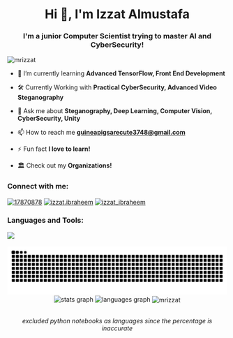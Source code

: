 <h1 align="center">Hi 👋, I'm Izzat Almustafa</h1>
<h3 align="center">I'm a junior Computer Scientist trying to master AI and CyberSecurity!</h3>

<p align="left"> <img src="https://komarev.com/ghpvc/?username=mrizzat&label=Profile%20views&color=0e75b6&style=flat" alt="mrizzat" /> </p>

- 🌱 I’m currently learning **Advanced TensorFlow, Front End Development**

- 🛠️ Currently Working with **Practical CyberSecurity, Advanced Video Steganography**

- 💬 Ask me about **Steganography, Deep Learning, Computer Vision, CyberSecurity, Unity**

- 📫 How to reach me **guineapigsarecute3748@gmail.com**

- ⚡ Fun fact **I love to learn!**

- 🏛️ Check out my **Organizations!**

<h3 align="left">Connect with me:</h3>
<p align="left">
<a href="https://stackoverflow.com/users/17870878" target="blank"><img align="center" src="https://raw.githubusercontent.com/rahuldkjain/github-profile-readme-generator/master/src/images/icons/Social/stack-overflow.svg" alt="17870878" height="30" width="40" /></a>
<a href="https://fb.com/izzat.ibraheem" target="blank"><img align="center" src="https://raw.githubusercontent.com/rahuldkjain/github-profile-readme-generator/master/src/images/icons/Social/facebook.svg" alt="izzat.ibraheem" height="30" width="40" /></a>
<a href="https://instagram.com/izzat_ibraheem" target="blank"><img align="center" src="https://raw.githubusercontent.com/rahuldkjain/github-profile-readme-generator/master/src/images/icons/Social/instagram.svg" alt="izzat_ibraheem" height="30" width="40" /></a>
</p>

<h3 align="left">Languages and Tools:</h3>

<p align="left">
    <img src="https://skillicons.dev/icons?i=linux,anaconda,androidstudio,unity,mysql,postman,java,c,cs,cpp,py,php,html,css,tensorflow,dotnet,flask,opencv,selenium,">
</p>
    
<source media="(prefers-color-scheme: dark)" srcset="https://raw.githubusercontent.com/MrIzzat/MrIzzat/output/github-contribution-grid-snake-dark.svg">
<source media="(prefers-color-scheme: light)" srcset="https://raw.githubusercontent.com/MrIzzat/MrIzzat/output/github-contribution-grid-snake.svg">
<img alt="GitHub Snake" src="https://raw.githubusercontent.com/Mrizzat/MrIzzat/output/github-contribution-grid-snake-dark.svg" />


<div align="center">
  <img src="https://github-readme-stats.vercel.app/api?username=MrIzzat&theme=dracula&show_icons=true" height="150" alt="stats graph"  />
    <img src="https://github-readme-stats.vercel.app/api/top-langs?username=MrIzzat&locale=en&hide_title=false&layout=compact&card_width=320&langs_count=5&theme=dracula&hide_border=false&order=2" height="150" alt="languages graph"  />
  <img align="center" src="https://github-readme-streak-stats.herokuapp.com/?user=mrizzat&theme=dracula" alt="mrizzat" />
</div>

<br>
<p align="center" > <em> excluded python notebooks as languages since the percentage is inaccurate </em></p>



<!--
**MrIzzat/MrIzzat** is a ✨ _special_ ✨ repository because its `README.md` (this file) appears on your GitHub profile.

Here are some ideas to get you started:

- 🔭 I’m currently working on ...
- 🌱 I’m currently learning ...
- 👯 I’m looking to collaborate on ...
- 🤔 I’m looking for help with ...
- 💬 Ask me about ...
- 📫 How to reach me: ...
- 😄 Pronouns: ...
- ⚡ Fun fact: ...
-->
